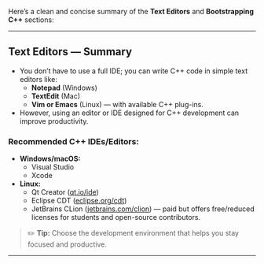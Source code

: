 Here’s a clean and concise summary of the **Text Editors** and **Bootstrapping C++** sections:

---

## **Text Editors — Summary**
- You don’t have to use a full IDE; you can write C++ code in simple text editors like:
  - **Notepad** (Windows)
  - **TextEdit** (Mac)
  - **Vim or Emacs** (Linux) — with available C++ plug-ins.
- However, using an editor or IDE designed for C++ development can improve productivity.
  
### **Recommended C++ IDEs/Editors:**
- **Windows/macOS:**  
  - Visual Studio  
  - Xcode  
- **Linux:**  
  - Qt Creator ([qt.io/ide](https://www.qt.io/ide/))  
  - Eclipse CDT ([eclipse.org/cdt](https://eclipse.org/cdt/))  
  - JetBrains CLion ([jetbrains.com/clion](https://www.jetbrains.com/clion/)) — paid but offers free/reduced licenses for students and open-source contributors.

> ✏️ **Tip:** Choose the development environment that helps you stay focused and productive.

---

